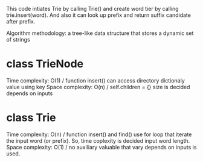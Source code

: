 This code intiates Trie by calling Trie() and create word tier by calling trie.insert(word). And also it can look up prefix and return suffix candidate after prefix. <br>

Algorithm methodology: a tree-like data structure that stores a dynamic set of strings <br>

# class TrieNode
Time complexity: O(1) / function insert() can access directory dictionaly value using key
Space complexity: O(n) / self.children = {} size is decided depends on inputs
<br>

# class Trie
Time complexity: O(n) / function insert() and find() use for loop that iterate the input word (or prefix). So, time coplexity is decided input word length.
Space complexity: O(1) / no auxiliary valuable that vary depends on inputs is used.
